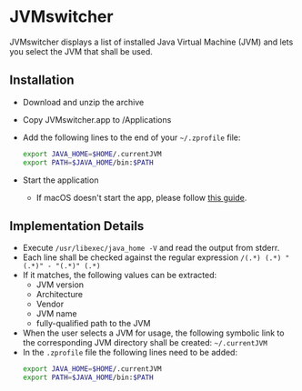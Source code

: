 #  JVMswitcher

JVMswitcher displays a list of installed Java Virtual Machine (JVM) and lets you select the JVM 
that shall be used.

## Installation

- Download and unzip the archive
- Copy JVMswitcher.app to /Applications
- Add the following lines to the end of your `~/.zprofile` file:
  ```bash
  export JAVA_HOME=$HOME/.currentJVM
  export PATH=$JAVA_HOME/bin:$PATH
  ```
  
- Start the application
  - If macOS doesn't start the app, please follow [this guide](https://support.apple.com/guide/mac-help/open-a-mac-app-from-an-unidentified-developer-mh40616/13.0/mac/13.0).

## Implementation Details

- Execute `/usr/libexec/java_home -V` and read the output from stderr.
- Each line shall be checked against the regular expression `/(.*) (.*) "(.*)" - "(.*)" (.*)`
- If it matches, the following values can be extracted:
  - JVM version
  - Architecture
  - Vendor
  - JVM name
  - fully-qualified path to the JVM
- When the user selects a JVM for usage, the following symbolic link to the corresponding 
  JVM directory shall be created: `~/.currentJVM`
- In the `.zprofile` file the following lines need to be added:
  ```bash
  export JAVA_HOME=$HOME/.currentJVM
  export PATH=$JAVA_HOME/bin:$PATH
  ```
